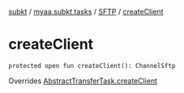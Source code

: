 [subkt](../../index.md) / [myaa.subkt.tasks](../index.md) / [SFTP](index.md) / [createClient](./create-client.md)

# createClient

`protected open fun createClient(): ChannelSftp`

Overrides [AbstractTransferTask.createClient](../-abstract-transfer-task/create-client.md)

